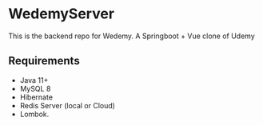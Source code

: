 # WedemyServer

This is the backend repo for Wedemy. A Springboot + Vue clone of Udemy

## Requirements

- Java 11+
- MySQL 8
- Hibernate
- Redis Server (local or Cloud)
- Lombok.
